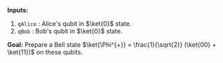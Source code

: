 **Inputs:**

1. `qAlice` : Alice's qubit in $\ket{0}$ state.
2. `qBob` : Bob's qubit in $\ket{0}$ state.

**Goal:**  Prepare a Bell state $\ket{\Phi^{+}} = \frac{1}{\sqrt{2}} (\ket{00} + \ket{11})$ on these qubits.
